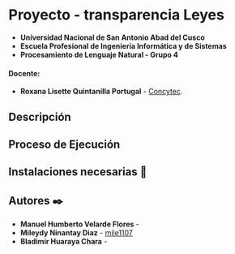 # Proyecto - transparencia Leyes
- **Universidad Nacional de San Antonio Abad del Cusco**
- **Escuela Profesional de Ingeniería Informática y de Sistemas**
- **Procesamiento de Lenguaje Natural - Grupo 4**
#### Docente:
- **Roxana Lisette Quintanilla Portugal** - [Concytec](http://dina.concytec.gob.pe/appDirectorioCTI/VerDatosInvestigador.do;jsessionid=f564431f36070c2b4a0e4a590b74?id_investigador=40930).

## Descripción 



## Proceso de Ejecución 



## Instalaciones necesarias 📝




## Autores ✒️
* **Manuel Humberto Velarde Flores** - []()
* **Mileydy Ninantay Diaz** - [mile1107](https://github.com/mile1107)
* **Bladimir Huaraya Chara** - []()